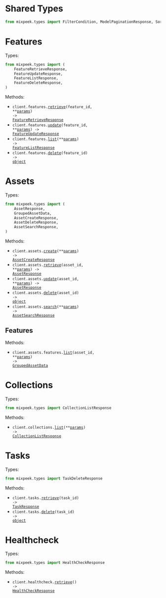 # Shared Types

```python
from mixpeek.types import FilterCondition, ModelPaginationResponse, SortOption, TaskResponse
```

# Features

Types:

```python
from mixpeek.types import (
    FeatureRetrieveResponse,
    FeatureUpdateResponse,
    FeatureListResponse,
    FeatureDeleteResponse,
)
```

Methods:

- <code title="get /features/{feature_id}">client.features.<a href="./src/mixpeek/resources/features/features.py">retrieve</a>(feature_id, \*\*<a href="src/mixpeek/types/feature_retrieve_params.py">params</a>) -> <a href="./src/mixpeek/types/feature_retrieve_response.py">FeatureRetrieveResponse</a></code>
- <code title="put /features/{feature_id}">client.features.<a href="./src/mixpeek/resources/features/features.py">update</a>(feature_id, \*\*<a href="src/mixpeek/types/feature_update_params.py">params</a>) -> <a href="./src/mixpeek/types/feature_update_response.py">FeatureUpdateResponse</a></code>
- <code title="post /features">client.features.<a href="./src/mixpeek/resources/features/features.py">list</a>(\*\*<a href="src/mixpeek/types/feature_list_params.py">params</a>) -> <a href="./src/mixpeek/types/feature_list_response.py">FeatureListResponse</a></code>
- <code title="delete /features/{feature_id}">client.features.<a href="./src/mixpeek/resources/features/features.py">delete</a>(feature_id) -> <a href="./src/mixpeek/types/feature_delete_response.py">object</a></code>

# Assets

Types:

```python
from mixpeek.types import (
    AssetResponse,
    GroupedAssetData,
    AssetCreateResponse,
    AssetDeleteResponse,
    AssetSearchResponse,
)
```

Methods:

- <code title="post /assets">client.assets.<a href="./src/mixpeek/resources/assets/assets.py">create</a>(\*\*<a href="src/mixpeek/types/asset_create_params.py">params</a>) -> <a href="./src/mixpeek/types/asset_create_response.py">AssetCreateResponse</a></code>
- <code title="get /assets/{asset_id}">client.assets.<a href="./src/mixpeek/resources/assets/assets.py">retrieve</a>(asset_id, \*\*<a href="src/mixpeek/types/asset_retrieve_params.py">params</a>) -> <a href="./src/mixpeek/types/asset_response.py">AssetResponse</a></code>
- <code title="patch /assets/{asset_id}">client.assets.<a href="./src/mixpeek/resources/assets/assets.py">update</a>(asset_id, \*\*<a href="src/mixpeek/types/asset_update_params.py">params</a>) -> <a href="./src/mixpeek/types/asset_response.py">AssetResponse</a></code>
- <code title="delete /assets/{asset_id}">client.assets.<a href="./src/mixpeek/resources/assets/assets.py">delete</a>(asset_id) -> <a href="./src/mixpeek/types/asset_delete_response.py">object</a></code>
- <code title="post /assets/search">client.assets.<a href="./src/mixpeek/resources/assets/assets.py">search</a>(\*\*<a href="src/mixpeek/types/asset_search_params.py">params</a>) -> <a href="./src/mixpeek/types/asset_search_response.py">AssetSearchResponse</a></code>

## Features

Methods:

- <code title="get /assets/{asset_id}/features">client.assets.features.<a href="./src/mixpeek/resources/assets/features.py">list</a>(asset_id, \*\*<a href="src/mixpeek/types/assets/feature_list_params.py">params</a>) -> <a href="./src/mixpeek/types/grouped_asset_data.py">GroupedAssetData</a></code>

# Collections

Types:

```python
from mixpeek.types import CollectionListResponse
```

Methods:

- <code title="get /collections">client.collections.<a href="./src/mixpeek/resources/collections.py">list</a>(\*\*<a href="src/mixpeek/types/collection_list_params.py">params</a>) -> <a href="./src/mixpeek/types/collection_list_response.py">CollectionListResponse</a></code>

# Tasks

Types:

```python
from mixpeek.types import TaskDeleteResponse
```

Methods:

- <code title="get /tasks/{task_id}">client.tasks.<a href="./src/mixpeek/resources/tasks.py">retrieve</a>(task_id) -> <a href="./src/mixpeek/types/shared/task_response.py">TaskResponse</a></code>
- <code title="delete /tasks/{task_id}">client.tasks.<a href="./src/mixpeek/resources/tasks.py">delete</a>(task_id) -> <a href="./src/mixpeek/types/task_delete_response.py">object</a></code>

# Healthcheck

Types:

```python
from mixpeek.types import HealthCheckResponse
```

Methods:

- <code title="get /healthcheck">client.healthcheck.<a href="./src/mixpeek/resources/healthcheck.py">retrieve</a>() -> <a href="./src/mixpeek/types/health_check_response.py">HealthCheckResponse</a></code>
